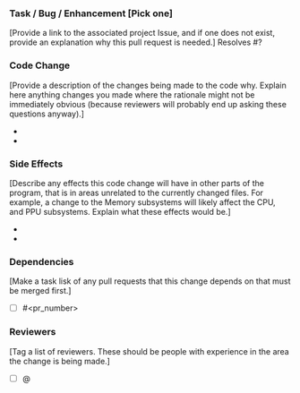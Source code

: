 ### Task / Bug / Enhancement [Pick one]
[Provide a link to the associated project Issue, and if one does not exist, provide an explanation why this pull request is needed.]
Resolves #?

### Code Change
[Provide a description of the changes being made to the code why. Explain here anything changes you made where the rationale might not be immediately obvious (because reviewers will probably end up asking these questions anyway).]
- <change>
- <change>

### Side Effects
[Describe any effects this code change will have in other parts of the program, that is in areas unrelated to the currently changed files. For example, a change to the Memory subsystems will likely affect the CPU, and PPU subsystems. Explain what these effects would be.]
- <effect>
- <effect>

### Dependencies
[Make a task lisk of any pull requests that this change depends on that must be merged first.]
- [ ] #<pr_number>

### Reviewers
[Tag a list of reviewers. These should be people with experience in the area the change is being made.]
- [ ] @<name>
